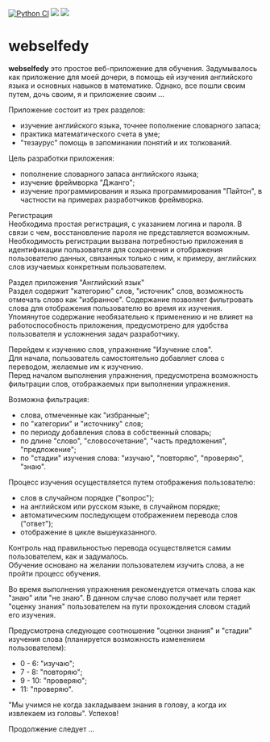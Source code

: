 [![Python CI](https://github.com/svmikurov/wselfedu/actions/workflows/pici.yml/badge.svg)](https://github.com/svmikurov/wselfedu/actions/workflows/pici.yml)
<a href="https://codeclimate.com/github/svmikurov/wselfedu/maintainability"><img src="https://api.codeclimate.com/v1/badges/deac7e731dca030bad93/maintainability" /></a>
<a href="https://codeclimate.com/github/svmikurov/wselfedu/test_coverage"><img src="https://api.codeclimate.com/v1/badges/deac7e731dca030bad93/test_coverage" /></a>

# webselfedy

**webselfedy** это простое веб-приложение для обучения. Задумывалось как
приложение для моей дочери, в помощь ей изучения английского языка и основных
навыков в математике. Однако, все пошли своим путем, дочь своим, я и приложение своим ...  

Приложение состоит из трех разделов:  
- изучение английского языка, точнее пополнение словарного запаса;  
- практика математического счета в уме;  
- "тезаурус" помощь в запоминании понятий и их толкований.

Цель разработки приложения:
- пополнение словарного запаса английского языка;
- изучение фреймворка "Джанго";
- изучение программирования и языка программирования "Пайтон", в частности на примерах разработчиков фреймворка. 

Регистрация  
Необходима простая регистрация, с указанием логина и пароля.
В связи с чем, восстановление пароля не представляется возможным. Необходимость регистрации
вызвана потребностью приложения в идентификации пользователя для сохранения и отображения
пользователю данных, связанных только с ним, к примеру, английских слов изучаемых конкретным пользователем.

Раздел приложения "Английский язык"  
Раздел содержит "категорию" слов, "источник" слов, возможность отмечать слово как "избранное". 
Содержание позволяет фильтровать слова для отображения пользователю во время их изучения. 
Упомянутое содержание необязательно к применению и не влияет на работоспособность приложения,
предусмотрено для удобства пользователя и усложнения задач разработчику.  

Перейдем к изучению слов, упражнение "Изучение слов".    
Для начала, пользователь самостоятельно добавляет слова с переводом, желаемые им к изучению.  
Перед началом выполнения упражнения, предусмотрена возможность
фильтрации слов, отображаемых при выполнении упражнения.

Возможна фильтрация:
- слова, отмеченные как "избранные";
- по "категории" и "источнику" слов;
- по периоду добавления слова в собственный словарь;
- по длине "слово", "словосочетание", "часть предложения", "предложение";
- по "стадии" изучения слова: "изучаю", "повторяю", "проверяю", "знаю".

Процесс изучения осуществляется путем отображения пользователю:
- слов в случайном порядке ("вопрос");
- на английском или русском языке, в случайном порядке;
- автоматическим последующем отображением перевода слов ("ответ");
- отображение в цикле вышеуказанного.

Контроль над правильностью перевода осуществляется самим пользователем, как и задумалось.  
Обучение основано на желании пользователем изучить слова, а не пройти процесс обучения.   

Во время выполнения упражнения рекомендуется отмечать слова как "знаю" или "не знаю".
В данном случае слово получает или теряет "оценку знания" пользователем на пути прохождения
словом стадий его изучения.

Предусмотрена следующее соотношение "оценки знания" и "стадии" изучения слова 
(планируется возможность изменением пользователем):
- 0 - 6: "изучаю";
- 7 - 8: "повторяю";
- 9 - 10: "проверяю";
- 11: "проверяю".

"Мы учимся не когда закладываем знания в голову, а когда их извлекаем из головы".
Успехов!


Продолжение следует ...